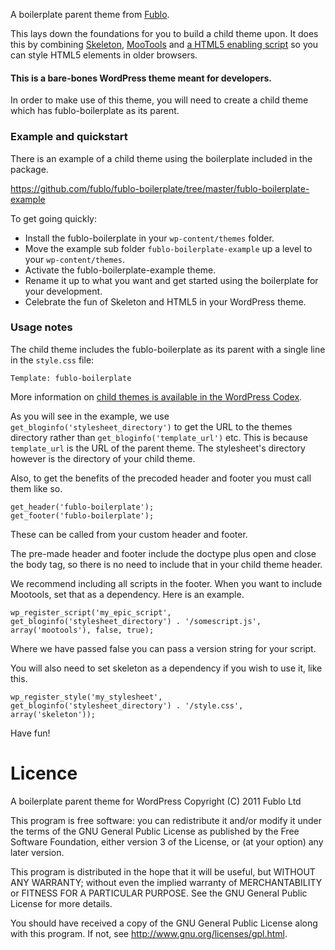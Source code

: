 A boilerplate parent theme from [Fublo](http://fublo.net).

This lays down the foundations for you to build a child theme upon. It does this by combining [Skeleton](http://www.getskeleton.com/), [MooTools](http://mootools.net) and [a HTML5 enabling script](http://remysharp.com/2009/01/07/html5-enabling-script) so you can style HTML5 elements in older browsers.

#### This is a bare-bones WordPress theme meant for developers.

In order to make use of this theme, you will need to create a child theme which has fublo-boilerplate as its parent.

### Example and quickstart

There is an example of a child theme using the boilerplate included in the package.

https://github.com/fublo/fublo-boilerplate/tree/master/fublo-boilerplate-example

To get going quickly:

* Install the fublo-boilerplate in your `wp-content/themes` folder.
* Move the example sub folder `fublo-boilerplate-example` up a level to your `wp-content/themes`.
* Activate the fublo-boilerplate-example theme.
* Rename it up to what you want and get started using the boilerplate for your development.
* Celebrate the fun of Skeleton and HTML5 in your WordPress theme.

### Usage notes

The child theme includes the fublo-boilerplate as its parent with a single line in the `style.css` file:

    Template: fublo-boilerplate

More information on [child themes is available in the WordPress Codex](http://codex.wordpress.org/Child_Themes).

As you will see in the example, we use `get_bloginfo('stylesheet_directory')` to get the URL to the themes directory rather than `get_bloginfo('template_url')` etc. This is because `template_url` is the URL of the parent theme. The stylesheet's directory however is the directory of your child theme.

Also, to get the benefits of the precoded header and footer you must call them like so.

    get_header('fublo-boilerplate');
    get_footer('fublo-boilerplate');

These can be called from your custom header and footer.

The pre-made header and footer include the doctype plus open and close the body tag, so there is no need to include that in your child theme header.

We recommend including all scripts in the footer. When you want to include Mootools, set that as a dependency. Here is an example.

	wp_register_script('my_epic_script', get_bloginfo('stylesheet_directory') . '/somescript.js', array('mootools'), false, true);

Where we have passed false you can pass a version string for your script.

You will also need to set skeleton as a dependency if you wish to use it, like this.

    wp_register_style('my_stylesheet', get_bloginfo('stylesheet_directory') . '/style.css', array('skeleton'));

Have fun!

# Licence

A boilerplate parent theme for WordPress
Copyright (C) 2011 Fublo Ltd

This program is free software: you can redistribute it and/or modify
it under the terms of the GNU General Public License as published by
the Free Software Foundation, either version 3 of the License, or
(at your option) any later version.

This program is distributed in the hope that it will be useful,
but WITHOUT ANY WARRANTY; without even the implied warranty of
MERCHANTABILITY or FITNESS FOR A PARTICULAR PURPOSE.  See the
GNU General Public License for more details.

You should have received a copy of the GNU General Public License
along with this program.  If not, see <http://www.gnu.org/licenses/gpl.html>.